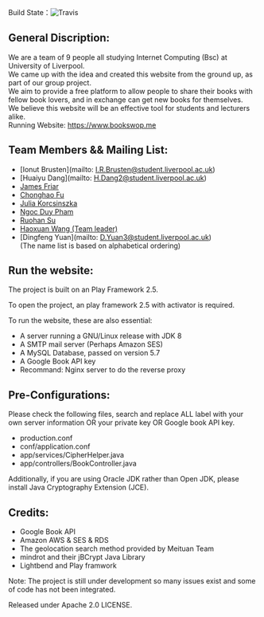 Build State：![Travis](https://img.shields.io/travis/rust-lang/rust.svg) 

## General Discription:  
We are a team of 9 people all studying Internet Computing (Bsc) at University of Liverpool.   
We came up with the idea and created this website from the ground up, as part of our group project.   
We aim to provide a free platform to allow people to share their books with fellow book lovers, and in exchange can get new books for themselves.  
We believe this website will be an effective tool for students and lecturers alike.    
Running Website: <https://www.bookswop.me>  

## Team Members && Mailing List:   
+ [Ionut Brusten](mailto: I.R.Brusten@student.liverpool.ac.uk)  
+ [Huaiyu Dang](mailto: H.Dang2@student.liverpool.ac.uk)  
+ [James Friar](mailto:J.Friar@student.liverpool.ac.uk)  
+ [Chonghao Fu](mailto:C.Fu4@student.liverpool.ac.uk)  
+ [Julia Korcsinszka](mailto:J.Korcsinszka@student.liverpool.ac.uk)  
+ [Ngoc Duy Pham](mailto:N.Pham@student.liverpool.ac.uk)  
+ [Ruohan Su](mailto:R.Su5@student.liverpool.ac.uk)  
+ [Haoxuan Wang (Team leader)](mailto:H.Wang76@student.liverpool.ac.uk)  
+ [Dingfeng Yuan](mailto: D.Yuan3@student.liverpool.ac.uk)    
(The name list is based on alphabetical ordering)  

## Run the website:  

The project is built on an Play Framework 2.5.   

To open the project, an play framework 2.5 with activator is required.  
  
To run the website, these are also essential:   

+ A server running a GNU/Linux release with JDK 8  
+ A SMTP mail server (Perhaps Amazon SES)  
+ A MySQL Database, passed on version 5.7  
+ A Google Book API key
+ Recommand: Nginx server to do the reverse proxy  

## Pre-Configurations:  
Please check the following files, search and replace ALL <To fill> label with your own server information OR your private key OR Google book API key.  

+ production.conf  
+ conf/application.conf  
+ app/services/CipherHelper.java  
+ app/controllers/BookController.java  

Additionally, if you are using Oracle JDK rather than Open JDK, please install Java Cryptography Extension (JCE).  

## Credits: 
+ Google Book API  
+ Amazon AWS & SES & RDS  
+ The geolocation search method provided by Meituan Team  
+ mindrot and their jBCrypt Java Library  
+ Lightbend and Play framwork  

Note: The project is still under development so many issues exist and some of code has not been integrated.  
  
Released under Apache 2.0 LICENSE.   
